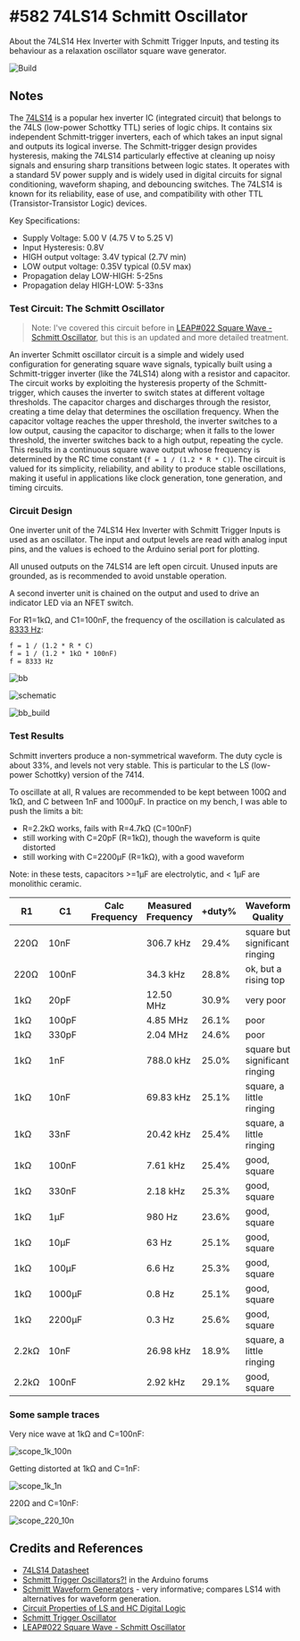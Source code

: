 # #582 74LS14 Schmitt Oscillator

About the 74LS14 Hex Inverter with Schmitt Trigger Inputs, and testing its behaviour as a relaxation oscillator square wave generator.

![Build](./assets/SchmittOscillator_build.jpg?raw=true)

## Notes

The [74LS14](https://www.futurlec.com/74LS/74LS14.shtml) is a popular hex inverter IC (integrated circuit) that belongs to the 74LS (low-power Schottky TTL) series of logic chips. It contains six independent Schmitt-trigger inverters, each of which takes an input signal and outputs its logical inverse. The Schmitt-trigger design provides hysteresis, making the 74LS14 particularly effective at cleaning up noisy signals and ensuring sharp transitions between logic states. It operates with a standard 5V power supply and is widely used in digital circuits for signal conditioning, waveform shaping, and debouncing switches. The 74LS14 is known for its reliability, ease of use, and compatibility with other TTL (Transistor-Transistor Logic) devices.

Key Specifications:

* Supply Voltage: 5.00 V (4.75 V to 5.25 V)
* Input Hysteresis: 0.8V
* HIGH output voltage: 3.4V typical (2.7V min)
* LOW output voltage: 0.35V typical (0.5V max)
* Propagation delay LOW-HIGH: 5-25ns
* Propagation delay HIGH-LOW: 5-33ns

### Test Circuit: The Schmitt Oscillator

> Note: I've covered this circuit before in [LEAP#022 Square Wave - Schmitt Oscillator](https://leap.tardate.com/electronics101/oscillators/schmittoscillator/), but this is an updated and more detailed treatment.

An inverter Schmitt oscillator circuit is a simple and widely used configuration for generating square wave signals, typically built using a Schmitt-trigger inverter (like the 74LS14) along with a resistor and capacitor. The circuit works by exploiting the hysteresis property of the Schmitt-trigger, which causes the inverter to switch states at different voltage thresholds. The capacitor charges and discharges through the resistor, creating a time delay that determines the oscillation frequency. When the capacitor voltage reaches the upper threshold, the inverter switches to a low output, causing the capacitor to discharge; when it falls to the lower threshold, the inverter switches back to a high output, repeating the cycle. This results in a continuous square wave output whose frequency is determined by the RC time constant (`f = 1 / (1.2 * R * C)`). The circuit is valued for its simplicity, reliability, and ability to produce stable oscillations, making it useful in applications like clock generation, tone generation, and timing circuits.

### Circuit Design

One inverter unit of the 74LS14 Hex Inverter with Schmitt Trigger Inputs is used as an oscillator.
The input and output levels are read with analog input pins, and the values is echoed to the Arduino serial port for plotting.

All unused outputs on the 74LS14 are left open circuit. Unused inputs are grounded, as is recommended to avoid unstable operation.

A second inverter unit is chained on the output and used to drive an indicator LED via an NFET switch.

For R1=1kΩ, and C1=100nF, the frequency of the oscillation is calculated as
[8333 Hz](https://www.wolframalpha.com/input?i=1+%2F+%281.2+*+1k%CE%A9+*+100nF%29):

    f = 1 / (1.2 * R * C)
    f = 1 / (1.2 * 1kΩ * 100nF)
    f = 8333 Hz

![bb](./assets/SchmittOscillator_bb.jpg?raw=true)

![schematic](./assets/SchmittOscillator_schematic.jpg?raw=true)

![bb_build](./assets/SchmittOscillator_bb_build.jpg?raw=true)

### Test Results

Schmitt inverters produce a non-symmetrical waveform. The duty cycle is about 33%, and levels not very stable.
This is particular to the LS (low-power Schottky) version of the 7414.

To oscillate at all, R values are recommended to be kept between 100Ω and 1kΩ, and C between 1nF and 1000µF.
In practice on my bench, I was able to push the limits a bit:

* R=2.2kΩ works, fails with R=4.7kΩ (C=100nF)
* still working with C=20pF (R=1kΩ), though the waveform is quite distorted
* still working with C=2200µF (R=1kΩ), with a good waveform

Note: in these tests, capacitors >=1µF are electrolytic, and < 1µF are monolithic ceramic.

| R1    | C1     | Calc Frequency | Measured Frequency | +duty% | Waveform Quality |
|-------|--------|----------------|--------------------|--------|------------------|
| 220Ω  | 10nF   |                |          306.7 kHz | 29.4%  | square but significant ringing |
| 220Ω  | 100nF  |                |           34.3 kHz | 28.8%  | ok, but a rising top |
| 1kΩ   | 20pF   |                |          12.50 MHz | 30.9%  | very poor        |
| 1kΩ   | 100pF  |                |           4.85 MHz | 26.1%  | poor |
| 1kΩ   | 330pF  |                |           2.04 MHz | 24.6%  | poor |
| 1kΩ   | 1nF    |                |          788.0 kHz | 25.0%  | square but significant ringing |
| 1kΩ   | 10nF   |                |          69.83 kHz | 25.1%  | square, a little ringing |
| 1kΩ   | 33nF   |                |          20.42 kHz | 25.4%  | square, a little ringing|
| 1kΩ   | 100nF  |                |           7.61 kHz | 25.4%  | good, square |
| 1kΩ   | 330nF  |                |           2.18 kHz | 25.3%  | good, square |
| 1kΩ   | 1µF    |                |            980 Hz  | 23.6%  | good, square |
| 1kΩ   | 10µF   |                |             63 Hz  | 25.1%  | good, square |
| 1kΩ   | 100µF  |                |            6.6 Hz  | 25.3%  | good, square |
| 1kΩ   | 1000µF |                |            0.8 Hz  | 25.1%  | good, square |
| 1kΩ   | 2200µF |                |            0.3 Hz  | 25.6%  | good, square |
| 2.2kΩ | 10nF   |                |          26.98 kHz | 18.9%  | square, a little ringing |
| 2.2kΩ | 100nF  |                |           2.92 kHz | 29.1%  | good, square|

### Some sample traces

Very nice wave at 1kΩ and C=100nF:

![scope_1k_100n](./assets/scope_1k_100n.gif)

Getting distorted at 1kΩ and C=1nF:

![scope_1k_1n](./assets/scope_1k_1n.gif)

220Ω and C=10nF:

![scope_220_10n](./assets/scope_220_10n.gif)

## Credits and References

* [74LS14 Datasheet](https://www.futurlec.com/74LS/74LS14.shtml)
* [Schmitt Trigger Oscillators?!](https://forum.arduino.cc/t/schmitt-trigger-oscillators/144197) in the Arduino forums
* [Schmitt Waveform Generators](https://www.electronics-tutorials.ws/waveforms/generators.html) - very informative; compares LS14 with alternatives for waveform generation.
* [Circuit Properties of LS and HC Digital Logic](https://mysite.du.edu/~etuttle/electron/elect13.htm)
* [Schmitt Trigger Oscillator](https://electronics-course.com/schmitt-trigger-oscillator)
* [LEAP#022 Square Wave - Schmitt Oscillator](https://leap.tardate.com/electronics101/oscillators/schmittoscillator/)
